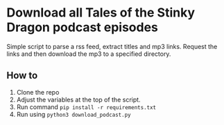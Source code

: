 # Download all Tales of the Stinky Dragon podcast episodes
Simple script to parse a rss feed, extract titles and mp3 links. Request the links and then download the mp3 to a specified directory.

## How to

1. Clone the repo
2. Adjust the variables at the top of the script.
3. Run command `pip install -r requirements.txt`
4. Run using `python3 download_podcast.py`

